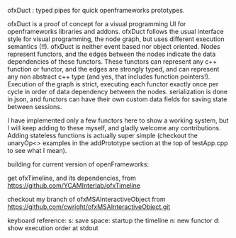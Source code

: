 ofxDuct : typed pipes for quick openframeworks prototypes.

ofxDuct is a proof of concept for a visual programming UI for openframeworks libraries and addons. 
ofxDuct follows the usual interface style for visual programming, the node graph, but uses different execution semantics (!!).
ofxDuct is neither event based nor object oriented. Nodes represent functors, and the edges between the nodes indicate the data dependencies of these functors. These functors can represent any c++ function or functor, and the edges are strongly typed, and can represent any non abstract c++ type (and yes, that includes function pointers!). 
Execution of the graph is strict, executing each functor exactly once per cycle in order of data dependency between the nodes.
serialization is done in json, and functors can have their own custom data fields for saving state between sessions. 

I have implemented only a few functors  here to show a working system, but I will keep adding to these myself, and gladly welcome any contributions. Adding stateless functions is actually super simple (checkout the unaryOp<> examples in the addPrototype section at the top of  testApp.cpp to see what I mean).

building for current version of openFrameworks:

get ofxTimeline, and its dependencies,  from  https://github.com/YCAMInterlab/ofxTimeline

checkout my branch of ofxMSAInteractiveObject from https://github.com/cwright/ofxMSAInteractiveObject.git

keyboard reference:
s: save
space: startup the timeline
n: new functor
d: show execution order at stdout



